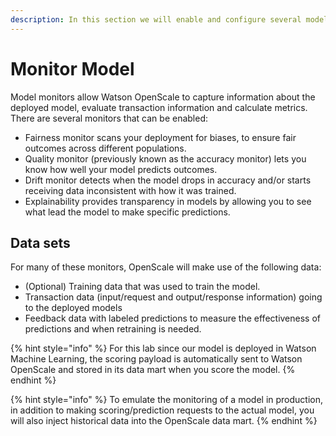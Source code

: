 ```yaml
---
description: In this section we will enable and configure several model monitors.
---
```


# Monitor Model

Model monitors allow Watson OpenScale to capture information about the deployed model, evaluate transaction information and calculate metrics. There are several monitors that can be enabled:

* Fairness monitor scans your deployment for biases, to ensure fair outcomes across different populations.
* Quality monitor \(previously known as the accuracy monitor\) lets you know how well your model predicts outcomes.
* Drift monitor detects when the model drops in accuracy and/or starts receiving data inconsistent with how it was trained.
* Explainability provides transparency in models by allowing you to see what lead the model to make specific predictions.

## Data sets

For many of these monitors, OpenScale will make use of the following data:

* \(Optional\) Training data that was used to train the model.
* Transaction data \(input/request and output/response information\) going to the deployed models
* Feedback data with labeled predictions to measure the effectiveness of predictions and when retraining is needed. 

{% hint style="info" %}
For this lab since our model is deployed in Watson Machine Learning, the scoring payload is automatically sent to Watson OpenScale and stored in its data mart when you score the model.
{% endhint %}

{% hint style="info" %}
To emulate the monitoring of a model in production, in addition to making scoring/prediction requests to the actual model, you will also inject historical data into the OpenScale data mart.
{% endhint %}

